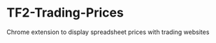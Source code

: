 TF2-Trading-Prices
==================

Chrome extension to display spreadsheet prices with trading websites